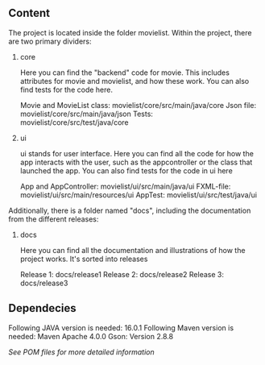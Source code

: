 ## Content
The project is located inside the folder movielist. Within the project, there are two primary dividers:
1. core

    Here you can find the "backend" code for movie. This includes attributes for movie and movielist, and how these work. You can also find tests for the code here.

    Movie and MovieList class: movielist/core/src/main/java/core
    Json file: movielist/core/src/main/java/json
    Tests: movielist/core/src/test/java/core

2. ui

    ui stands for user interface. Here you can find all the code for how the app interacts with the user, such as the appcontroller or the class that launched the app. You can also find tests for the code in ui here

    App and AppController: movielist/ui/src/main/java/ui
    FXML-file: movielist/ui/src/main/resources/ui
    AppTest: movielist/ui/src/test/java/ui

Additionally, there is a folder named "docs", including the documentation from the different releases: 
1. docs

    Here you can find all the documentation and illustrations of how the project works. It's sorted into releases

    Release 1: docs/release1
    Release 2: docs/release2
    Release 3: docs/release3


## Dependecies
Following JAVA version is needed: 16.0.1
Following Maven version is needed: Maven Apache 4.0.0
Gson: Version 2.8.8

*See POM files for more detailed information*